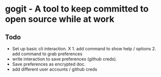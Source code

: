 # gogit - A tool to keep committed to open source while at work
## Todo
* Set up basic cli interaction.
X 1. add command to show help / options
  2. add command to grab preferences
* write interaction to save preferences (github creds).
* Save preferences as encrypted doc.
* add different user accounts / github creds
